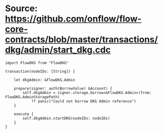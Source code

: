 # Source: https://github.com/onflow/flow-core-contracts/blob/master/transactions/dkg/admin/start_dkg.cdc

```
import FlowDKG from "FlowDKG"

transaction(nodeIDs: [String]) {

    let dkgAdmin: &FlowDKG.Admin

    prepare(signer: auth(BorrowValue) &Account) {
        self.dkgAdmin = signer.storage.borrow<&FlowDKG.Admin>(from: FlowDKG.AdminStoragePath)
            ?? panic("Could not borrow DKG Admin reference")
    }

    execute {
        self.dkgAdmin.startDKG(nodeIDs: nodeIDs)
    }
}

```
